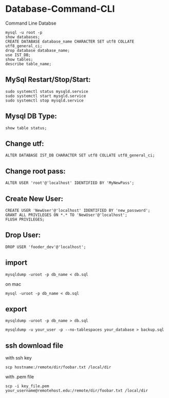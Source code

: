 # Database-Command-CLI
Command Line Databse

```    
mysql -u root -p
show databases;
CREATE DATABASE database_name CHARACTER SET utf8 COLLATE utf8_general_ci;
drop database database_name;
use IST_DB;
show tables;
describe table_name;
```
MySql Restart/Stop/Start:
----------------------------
```
sudo systemctl status mysqld.service
sudo systemctl start mysqld.service
sudo systemctl stop mysqld.service
```
Mysql DB Type:
-------------------
```
show table status;
```
Change utf:
--------------
```
ALTER DATABASE IST_DB CHARACTER SET utf8 COLLATE utf8_general_ci;
```
Change root pass:
-----------------------
```
ALTER USER 'root'@'localhost' IDENTIFIED BY 'MyNewPass';
```
Create New User:
-----------------
```
CREATE USER 'NewUser'@'localhost' IDENTIFIED BY 'new_password';
GRANT ALL PRIVILEGES ON *.* TO 'NewUser'@'localhost';
FLUSH PRIVILEGES;
```
Drop User:
------------
```
DROP USER 'fooder_dev'@'localhost';
```
import
----------
```
mysqldump -uroot -p db_name < db.sql
```
on mac
```
mysql -uroot -p db_name < db.sql
```

export
----------
```
mysqldump -uroot -p db_name > db.sql

mysqldump -u your_user -p --no-tablespaces your_database > backup.sql
```

ssh download file
------------------
with ssh key
```
scp hostname:/remote/dir/foobar.txt /local/dir
```
with .pem file
```
scp -i key_file.pem your_username@remotehost.edu:/remote/dir/foobar.txt /local/dir
```
